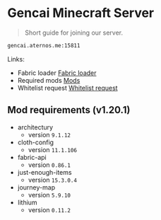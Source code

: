 # Gencai Minecraft Server
> Short guide for joining our server.
```sh
gencai.aternos.me:15811
```

Links:
* Fabric loader [Fabric loader](https://fabricmc.net)
* Required mods [Mods](mods)
* Whitelist request [Whitelist request](https://github.com/jvblx/mc-server/issues/new/choose)

## Mod requirements (v1.20.1)

* architectury
    * version `9.1.12`
* cloth-config
    * version `11.1.106`
* fabric-api
    * version `0.86.1`
* just-enough-items
    * version `15.3.0.4`
* journey-map
    * version `5.9.10`
* lithium
    * version `0.11.2`
